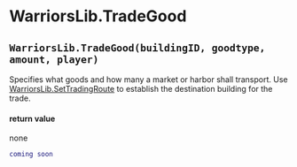 # WarriorsLib.TradeGood

## `WarriorsLib.TradeGood(buildingID, goodtype, amount, player)`

Specifies what goods and how many a market or harbor shall transport. Use [WarriorsLib.SetTradingRoute](warriorslib.settradingroute.md) to establish the destination building for the trade.

#### return value

none

```lua
coming soon
```
